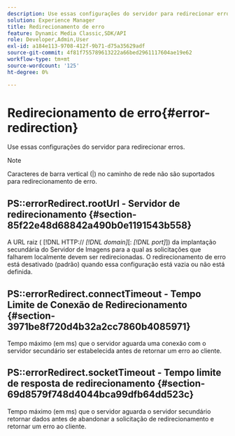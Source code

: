 ```yaml
---
description: Use essas configurações do servidor para redirecionar erros.
solution: Experience Manager
title: Redirecionamento de erro
feature: Dynamic Media Classic,SDK/API
role: Developer,Admin,User
exl-id: a184e113-9708-412f-9b71-d75a35629adf
source-git-commit: 4f81f755789613222a66bed2961117604ae19e62
workflow-type: tm+mt
source-wordcount: '125'
ht-degree: 0%

---
```


# Redirecionamento de erro{#error-redirection}

Use essas configurações do servidor para redirecionar erros.

>[!NOTE]
>
>Caracteres de barra vertical (|) no caminho de rede não são suportados para redirecionamento de erro.

## PS::errorRedirect.rootUrl - Servidor de redirecionamento {#section-85f22e48d68842a490b0e1191543b558}

A URL raiz ( [!DNL HTTP:// *[!DNL domain]*[: *[!DNL port]*]) da implantação secundária do Servidor de Imagens para a qual as solicitações que falharem localmente devem ser redirecionadas. O redirecionamento de erro está desativado (padrão) quando essa configuração está vazia ou não está definida.

## PS::errorRedirect.connectTimeout - Tempo Limite de Conexão de Redirecionamento {#section-3971be8f720d4b32a2cc7860b4085971}

Tempo máximo (em ms) que o servidor aguarda uma conexão com o servidor secundário ser estabelecida antes de retornar um erro ao cliente.

## PS::errorRedirect.socketTimeout - Tempo limite de resposta de redirecionamento {#section-69d8579f748d4044bca99dfb64dd523c}

Tempo máximo (em ms) que o servidor aguarda o servidor secundário retornar dados antes de abandonar a solicitação de redirecionamento e retornar um erro ao cliente.
